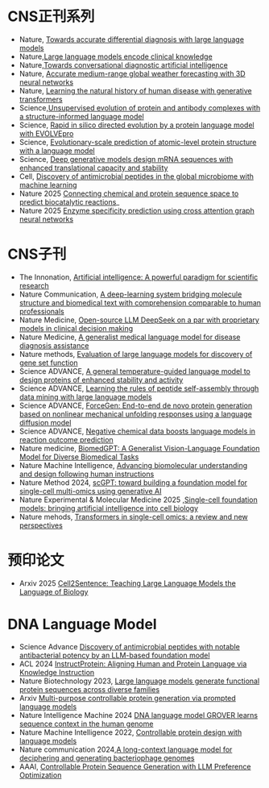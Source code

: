 # CNS正刊系列

- Nature, [Towards accurate differential diagnosis with large language models](https://www.nature.com/articles/s41586-025-08869-4)
- Nature,[Large language models encode clinical knowledge](https://www.nature.com/articles/s41586-023-06291-2)
- Nature,[Towards conversational diagnostic artificial intelligence](https://www.nature.com/articles/s41586-025-08866-7)
- Nature, [Accurate medium-range global weather forecasting with 3D neural networks](https://www.nature.com/articles/s41586-025-08869-4dv.adt5578)
- Nature, [Learning the natural history of human disease with generative transformers](https://www.nature.com/articles/s41586-025-09529-3)
- Science,[Unsupervised evolution of protein and antibody complexes with a structure-informed language model](https://www.science.org/doi/10.1126/sciadv.adt5578)
- Science, [Rapid in silico directed evolution by a protein language model with EVOLVEpro](https://www.science.org/doi/10.1126/science.adr6006)
- Science, [Evolutionary-scale prediction of atomic-level protein structure with a language model](https://www.science.org/doi/10.1126/science.ade2574)
- Science, [Deep generative models design mRNA sequences with enhanced translational capacity and stability](https://www.science.org/doi/10.1126/science.adr8470)
- Cell, [Discovery of antimicrobial peptides in the global microbiome with machine learning](https://www.cell.com/cell/fulltext/S0092-8674(24)00522-1)
- Nature 2025 [Connecting chemical and protein sequence space to predict biocatalytic reactions](https://www.nature.com/articles/s41586-025-09519-5)_
- Nature 2025 [Enzyme specificity prediction using cross attention graph neural networks](https://www.nature.com/articles/s41586-025-09519-5)



# CNS子刊

- The Innonation,  [Artificial intelligence: A powerful paradigm for scientific research](https://www.sciencedirect.com/science/article/pii/S2666675821001041)
- Nature Communication, [A deep-learning system bridging molecule structure and biomedical text with comprehension comparable to human professionals](https://www.nature.com/articles/s41467-022-28494-3)
- Nature Medicine, [Open-source LLM DeepSeek on a par with proprietary models in clinical decision making](https://www.nature.com/articles/s41591-025-03850-0)
- Nature Medicine, [A generalist medical language model for disease diagnosis assistance](https://www.nature.com/articles/s41591-024-03416-6)
- Nature methods, [Evaluation of large language models for discovery of gene set function
](https://www.nature.com/articles/s41592-024-02525-x)
- Science ADVANCE, [A general temperature-guided language model to design proteins of enhanced stability and activity](https://www.science.org/doi/10.1126/sciadv.adr2641)
- Science ADVANCE, [Learning the rules of peptide self-assembly through data mining with large language models](https://www.science.org/doi/10.1126/sciadv.adv1971)
- Science ADVANCE,  [ForceGen: End-to-end de novo protein generation based on nonlinear mechanical unfolding responses using a language diffusion model](https://www.science.org/doi/10.1126/sciadv.adl4000)
- Science ADVANCE, [Negative chemical data boosts language models in reaction outcome prediction](https://www.science.org/doi/10.1126/sciadv.adt5578)
- Nature medicine, [BiomedGPT: A Generalist Vision-Language Foundation Model for Diverse Biomedical Tasks](https://arxiv.org/pdf/2305.17100)
- Nature Machine Intelligence, [Advancing biomolecular understanding and design following human instructions](https://www.nature.com/articles/s42256-025-01064-0)
- Nature Method 2024, [scGPT: toward building a foundation model for single-cell multi-omics using generative AI
](https://www.nature.com/articles/s41592-024-02201-0)
- Nature Experimental & Molecular Medicine 2025 ,[Single-cell foundation models: bringing artificial intelligence into cell biology](https://www.nature.com/articles/s12276-025-01547-5?fromPaywallRec=false)
- Nature mehods, [Transformers in single-cell omics: a review and new perspectives](https://www.nature.com/articles/s41592-024-02353-z?fromPaywallRec=false)

# 预印论文
- Arxiv 2025 [Cell2Sentence: Teaching Large Language Models the Language of Biology](https://www.biorxiv.org/content/10.1101/2023.09.11.557287v4.full.pdf)


# DNA Language Model
- Science Advance [Discovery of antimicrobial peptides with notable antibacterial potency by an LLM-based foundation model](https://www.science.org/doi/10.1126/sciadv.ads8932)
- ACL 2024 [InstructProtein: Aligning Human and Protein Language via Knowledge Instruction](https://aclanthology.org/2024.acl-long.62.pdf)
- Nature Biotechnology 2023, [Large language models generate functional protein sequences across diverse families](https://www.nature.com/articles/s41587-022-01618-2)
- Arxiv [Multi-purpose controllable protein generation via prompted language models](https://www.biorxiv.org/content/10.1101/2024.11.17.624051v1.abstract)
- Nature Intelligence Machine 2024 [DNA language model GROVER learns sequence context in the human genome](https://www.nature.com/articles/s42256-022-00499-z)
- Nature Machine Intelligence 2022,  [Controllable protein design with language models](https://www.nature.com/articles/s42256-022-00499-z)
- Nature communication 2024,[A long-context language model for deciphering and generating bacteriophage genomes](https://www.nature.com/articles/s41467-024-53759-4?fromPaywallRec=false)
- AAAI, [Controllable Protein Sequence Generation with LLM Preference Optimization](https://arxiv.org/abs/2501.15007)




